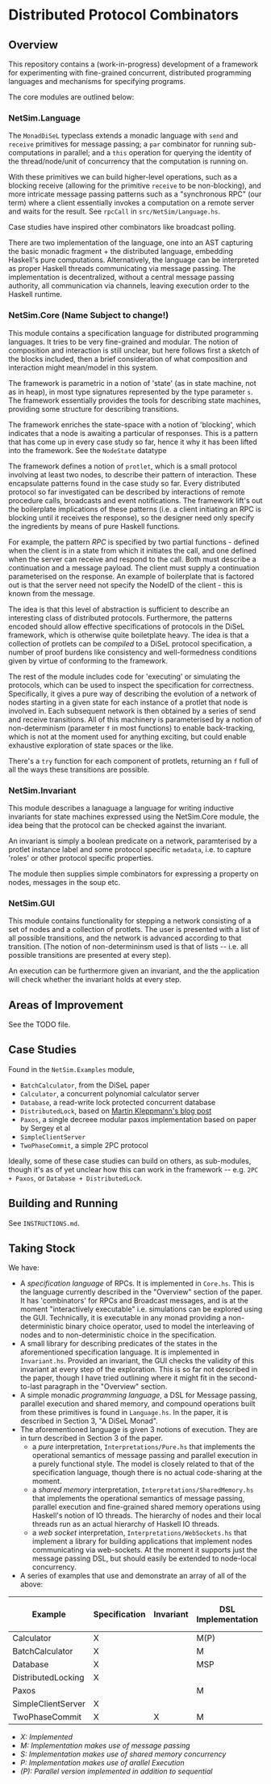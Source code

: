 # Distributed Protocol Combinators

## Overview

This repository contains a (work-in-progress) development of a framework for experimenting with fine-grained concurrent, distributed programming languages and mechanisms for specifying programs. 

The core modules are outlined below:

### NetSim.Language

The `MonadDiSeL` typeclass extends a monadic language with `send` and `receive` primitives for message passing; a `par` combinator for running sub-computations in parallel; and a `this` operation for querying the identity of the thread/node/unit of concurrency that the computation is running on. 

With these primitives we can build higher-level operations, such as a blocking receive (allowing for the primitive `receive`  to be non-blocking), and more intricate message passing patterns such as a "synchronous RPC" (our term) where a client essentially invokes a computation on a remote server and waits for the result. See `rpcCall` in `src/NetSim/Language.hs`.

Case studies have inspired other combinators like broadcast polling. 

There are two implementation of the language, one into an AST capturing the basic monadic fragment + the distributed language, embedding Haskell's pure computations. Alternatively, the language can be interpreted as proper Haskell threads communicating via message passing. The implementation is decentralized, without a central message passing authority, all communication via channels, leaving execution order to the Haskell runtime.

### NetSim.Core (Name Subject to change!)

This module contains a specification language for distributed programming languages. It tries to be very fine-grained and modular. The notion of composition and interaction is still unclear, but here follows first a sketch of the blocks included, then a brief consideration of what composition and interaction might mean/model in this system.

The framework is parametric in a notion of 'state' (as in state machine, not as in heap), in most type signatures represented by the type parameter `s`. The framework essentially provides the tools for describing state machines, providing some structure for describing transitions.

The framework enriches the state-space with a notion of 'blocking', which indicates that a node is awaiting a particular of responses. This is a pattern that has come up in every case study so far, hence it why it has been lifted into the framework. See the `NodeState` datatype

The framework defines a notion of `protlet`, which is a small protocol involving at least two nodes, to describe their pattern of interaction. These encapsulate patterns found in the case study so far. Every distributed protocol so far investigated can be described by interactions of remote procedure calls, broadcasts and event notifications. The framework lift's out the boilerplate implications of these patterns (i.e. a client initiating an RPC is blocking until it receives the response), so the designer need only specify the ingredients by means of pure Haskell functions.

For example, the pattern _RPC_ is specified by two partial functions - defined when the client is in a state from which it initiates the call, and one defined when the server can receive and respond to the call. Both must describe a continuation and a message payload. The client must supply a continuation parameterised on the response. An example of boilerplate that is factored out is that the server need not specify the NodeID of the client - this is known from the message.

The idea is that this level of abstraction is sufficient to describe an interesting class of distributed protocols. Furthermore, the patterns encoded should allow effective specifications of protocols in the DiSeL framework, which is otherwise quite boiletplate heavy. The idea is that a collection of protlets can be _compiled_ to a DiSeL protocol specification, a number of proof burdens like consistency and well-formedness conditions given by virtue of conforming to the framework.

The rest of the module includes code for 'executing' or simulating the protocols, which can be used to inspect the specification for correctness. Specifically, it gives a pure way of describing the evolution of a network of nodes starting in a given state for each instance of a protlet that node is involved in. Each subsequent network is then obtained by a series of send and receive transitions. All of this machinery is parameterised by a notion of non-determinism (parameter `f` in most functions) to enable back-tracking, which is not at the moment used for anything exciting, but could enable exhaustive exploration of state spaces or the like.

There's a `try` function for each component of protlets, returning an `f` full of all the ways these transitions are possible.

### NetSim.Invariant

This module describes a lanaguage a language for writing inductive invariants for state machines expressed using the NetSim.Core module, the idea being that the protocol can be checked against the invariant.

An invariant is simply a boolean predicate on a network, paramterised by a protlet instance label and some protocol specific `metadata`, i.e. to capture 'roles' or other protocol specific properties.

The module then supplies simple combinators for expressing a property on nodes, messages in the soup etc.

### NetSim.GUI

This module contains functionality for stepping a network consisting of a set of nodes and a collection of protlets. The user is presented with a list of all possible transitions, and the network is advanced according to that transition. (The notion of non-determininsm used is that of lists -- i.e. all possible transitions are presented at every step).

An execution can be furthermore given an invariant, and the the application will check whether the invariant holds at every step.

## Areas of Improvement

See the TODO file.

## Case Studies

Found in the `NetSim.Examples` module, 

* `BatchCalculator`, from the DiSeL paper
* `Calculator`, a concurrent polynomial calculator server
* `Database`, a read-write lock protected concurrent database
* `DistributedLock`, based on [Martin Kleppmann's blog post](https://martin.kleppmann.com/2016/02/08/how-to-do-distributed-locking.html)
* `Paxos`, a single decreee modular paxos implementation based on paper by Sergey et al
* `SimpleClientServer`
* `TwoPhaseCommit`, a simple 2PC protocol

Ideally, some of these case studies can build on others, as sub-modules, though it's as of yet unclear how this can work in the framework -- e.g. `2PC + Paxos`, or `Database + DistributedLock`.

## Building and Running

See `INSTRUCTIONS.md`.


## Taking Stock

We have:

* A *specification language* of RPCs. It is implemented in `Core.hs`. This is the language currently described in the "Overview" section of the paper. It has 'combinators' for RPCs and Broadcast messages, and is at the moment "interactively executable" i.e. simulations can be explored using the GUI. Technically, it is executable in any monad providing a non-deterministic binary choice operator, used to model the interleaving of nodes and to non-deterministic choice in the specification.
* A small library for describing predicates of the states in the aforementioned specification language. It is implemented in `Invariant.hs`. Provided an invariant, the GUI checks the validity of this invariant at every step of the exploration. This is so far not described in the paper, though I have tried outlining where it might fit in the second-to-last paragraph in the "Overview" section.
* A simple monadic *programming language*, a DSL for Message passing, parallel execution and shared memory, and compound operations built from these primitives is found in `Language.hs`. In the paper, it is described in Section 3, "A DiSeL Monad".
* The aforementioned language is given 3 notions of execution. They are in turn described in Section 3 of the paper.
    - a _pure_ interpretation, `Interpretations/Pure.hs` that implements the operational semantics of message passing and parallel execution in a purely functional style. The model is closely related to that of the specification language, though there is no actual code-sharing at the moment.
    - a _shared memory_ interpretation, `Interpretations/SharedMemory.hs` that implements the operational semantics of message passing, parallel execution and fine-grained shared memory operations using Haskell's notion of IO threads. The hierarchy of nodes and their local threads run as an actual hierarchy of Haskell IO threads.
    - a _web socket_ interpretation, `Interpretations/WebSockets.hs` that implement a library for building applications that implement nodes communicating via web-sockets. At the moment it supports just the message passing DSL, but should easily be extended to node-local concurrency.
* A series of examples that use and demonstrate an array of all of the above:

| Example            | Specification | Invariant | DSL Implementation | Web Socket App | 
|--------------------|---------------|-----------|--------------------|----------------| 
| Calculator         | X             |           | M(P)               | X              | 
| BatchCalculator    | X             |           | M                  |                | 
| Database           | X             |           | MSP                |                | 
| DistributedLocking | X             |           |                    |                | 
| Paxos              |               |           | M                  |                | 
| SimpleClientServer | X             |           |                    |                | 
| TwoPhaseCommit     | X             | X         | M                  |                | 

- _X: Implemented_
- _M: Implementation makes use of message passing_
- _S: Implementation makes use of shared memory concurrency_
- _P: Implementation makes use of arallel Execution_
- _(P): Parallel version implemented in addition to sequential_
